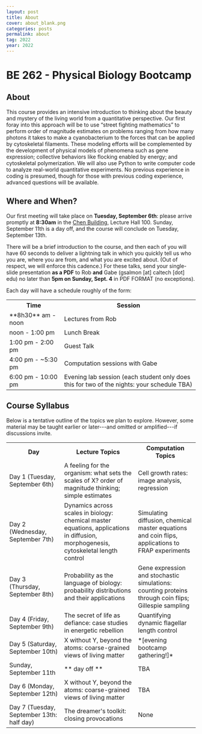 ```yaml
---
layout: post
title: About
cover: about_blank.png
categories: posts
permalink: about
tag: 2022
year: 2022
---
```

# BE 262 - Physical Biology Bootcamp

## About
This course provides an intensive introduction to thinking about the beauty and mystery of the living world from a quantitative perspective. Our first foray into this approach will be to use “street fighting mathematics” to perform order of magnitude estimates on problems ranging from how many photons it takes to make a cyanobacterium to the forces that can be applied by cytoskeletal filaments. These modeling efforts will be complemented by the development of physical models of phenomena such as gene expression; collective behaviors like flocking enabled by energy; and cytoskeletal polymerization. We will also use Python to write computer code to analyze real-world quantitative experiments. No previous experience in coding is presumed, though for those with previous coding experience, advanced questions will be available.

## Where and When?
Our first meeting will take place on **Tuesday, September 6th**: please arrive promptly at **8:30am** in the [Chen Building](https://www.caltech.edu/map/campus/tianqiao-and-chrissy-chen-neuroscience-research-building), Lecture Hall 100.
Sunday, September 11th is a day off, and the course will conclude on Tuesday, September 13th.

There will be a brief introduction to the course, and then each of you will have 60 seconds to deliver a lightning talk in which you quickly tell us who you are, where you are from, and what you are excited about. (Out of respect, we will enforce this cadence.)
For these talks, send your single-slide presentation **as a PDF** to Rob **and** Gabe (gsalmon [at] caltech [dot] edu) no later than **5pm on Sunday, Sept. 4** in PDF FORMAT (no exceptions).  

Each day will have a schedule roughly of the form:
<table>
<tr>
    <th style="width:130px"><b>Time</b></th>
    <th><b>Session</b></th>
</tr>
<tr>
    <td>**8h30** am - noon</td>
    <td>Lectures from Rob</td>
</tr>
<tr>
    <td>noon - 1:00 pm</td>
    <td>Lunch Break</td>
</tr>
<tr>
    <td>1:00 pm - 2:00 pm</td>
    <td>Guest Talk</td>
</tr>
<tr>
    <td>4:00 pm - ~5:30 pm</td>
    <td>Computation sessions with Gabe</td>
</tr>
<tr>
    <td>6:00 pm - 10:00 pm</td>
    <td>Evening lab session (each student only does this for two of the nights: your schedule TBA)</td>
</tr>
</table>

## Course Syllabus

Below is a tentative outline of the topics we plan to explore. However, some material may be taught earlier or later---and omitted or amplified---if discussions invite.

<table>
<tr>
    <th style="width:130px"><b>Day</b></th>
    <th><b>Lecture Topics</b></th>
    <th><b>Computation Topics</b></th>
</tr>
<tr>
    <td>Day 1 (Tuesday, September 6th)</td>
    <td>
    A feeling for the organism: what sets the scales of X? order of magnitude thinking; simple estimates</td>
    <td>Cell growth rates: image analysis, regression</td>
</tr>
<tr>
    <td>Day 2 (Wednesday, September 7th)</td>
    <td>Dynamics across scales in biology: chemical master equations, applications in diffusion, morphogenesis, cytoskeletal length control</td>
    <td>Simulating diffusion, chemical master equations and coin flips, applications to FRAP experiments</td>
</tr>
<tr>
    <td>Day 3 (Thursday, September 8th)</td>
    <td>Probability as the language of biology: probability distributions and their applications</td>
    <td>Gene expression and stochastic simulations: counting proteins through coin flips; Gillespie sampling</td>
</tr>
<tr>
    <td>Day 4 (Friday, September 9th)</td>
    <td>The secret of life as defiance: case studies in energetic rebellion</td>
    <td>Quantifying dynamic flagellar length control</td>
</tr>
<tr>
    <td>Day 5 (Saturday, September 10th)</td>
    <td>X without Y, beyond the atoms: coarse-grained views of living matter</td>
    <td>*[evening bootcamp gathering!]*</td>
</tr>
<tr>
    <td> Sunday, September 11th </td>
    <td>** day off **</td>
    <td>TBA</td>
</tr>
<tr>
    <td>Day 6 (Monday, September 12th)</td>
    <td>X without Y, beyond the atoms: coarse-grained views of living matter</td>
    <td>TBA</td>
</tr>
<tr>
    <td>Day 7 (Tuesday, September 13th: half day)</td>
    <td>The dreamer's toolkit: closing provocations</td>
    <td>None</td>
</tr>
</table>
